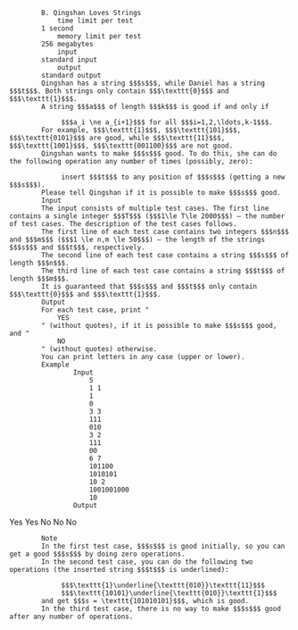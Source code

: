 			B. Qingshan Loves Strings
				time limit per test
			1 second
				memory limit per test
			256 megabytes
				input
			standard input
				output
			standard output
			Qingshan has a string $$$s$$$, while Daniel has a string $$$t$$$. Both strings only contain $$$\texttt{0}$$$ and $$$\texttt{1}$$$.
			A string $$$a$$$ of length $$$k$$$ is good if and only if
			 
				 $$$a_i \ne a_{i+1}$$$ for all $$$i=1,2,\ldots,k-1$$$. 
			For example, $$$\texttt{1}$$$, $$$\texttt{101}$$$, $$$\texttt{0101}$$$ are good, while $$$\texttt{11}$$$, $$$\texttt{1001}$$$, $$$\texttt{001100}$$$ are not good.
			Qingshan wants to make $$$s$$$ good. To do this, she can do the following operation any number of times (possibly, zero):
			 
				 insert $$$t$$$ to any position of $$$s$$$ (getting a new $$$s$$$). 
			Please tell Qingshan if it is possible to make $$$s$$$ good.
			Input
			The input consists of multiple test cases. The first line contains a single integer $$$T$$$ ($$$1\le T\le 2000$$$) — the number of test cases. The description of the test cases follows.
			The first line of each test case contains two integers $$$n$$$ and $$$m$$$ ($$$1 \le n,m \le 50$$$) — the length of the strings $$$s$$$ and $$$t$$$, respectively.
			The second line of each test case contains a string $$$s$$$ of length $$$n$$$.
			The third line of each test case contains a string $$$t$$$ of length $$$m$$$.
			It is guaranteed that $$$s$$$ and $$$t$$$ only contain $$$\texttt{0}$$$ and $$$\texttt{1}$$$.
			Output
			For each test case, print "
				YES
			" (without quotes), if it is possible to make $$$s$$$ good, and "
				NO
			" (without quotes) otherwise.
			You can print letters in any case (upper or lower).
			Example
					Input
						5
						1 1
						1
						0
						3 3
						111
						010
						3 2
						111
						00
						6 7
						101100
						1010101
						10 2
						1001001000
						10
					Output
					
Yes
Yes
No
No
No

			Note
			In the first test case, $$$s$$$ is good initially, so you can get a good $$$s$$$ by doing zero operations.
			In the second test case, you can do the following two operations (the inserted string $$$t$$$ is underlined):
			 
				 $$$\texttt{1}\underline{\texttt{010}}\texttt{11}$$$ 
				 $$$\texttt{10101}\underline{\texttt{010}}\texttt{1}$$$ 
			and get $$$s = \texttt{101010101}$$$, which is good.
			In the third test case, there is no way to make $$$s$$$ good after any number of operations.
